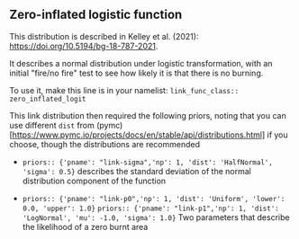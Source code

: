 ## Zero-inflated logistic function 
This distribution is described in Kelley et al. (2021): https://doi.org/10.5194/bg-18-787-2021.

It describes a normal distribution under logistic transformation, with an initial "fire/no fire" test to see how likely it is that there is no burning.

To use it, make this line is in your namelist:
`link_func_class:: zero_inflated_logit`

This link distribution then required the following priors, noting that you can use different `dist` from (pymc)[https://www.pymc.io/projects/docs/en/stable/api/distributions.html] if you choose, though the distributions are recommended 

* `priors:: {'pname': "link-sigma",'np': 1, 'dist': 'HalfNormal', 'sigma': 0.5}`
  describes the standard deviation of the normal distribution component of the function

* `priors:: {'pname': "link-p0",'np': 1, 'dist': 'Uniform', 'lower': 0.0, 'upper': 1.0}`
  `priors:: {'pname': "link-p1",'np': 1, 'dist': 'LogNormal', 'mu': -1.0, 'sigma': 1.0}`
  Two parameters that describe the likelihood of a zero burnt area
